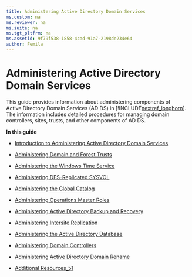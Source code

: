 ```yaml
---
title: Administering Active Directory Domain Services
ms.custom: na
ms.reviewer: na
ms.suite: na
ms.tgt_pltfrm: na
ms.assetid: 9f79f538-1858-4cad-91a7-2198de234e64
author: Femila
---
```

# Administering Active Directory Domain Services
  This guide provides information about administering components of Active Directory Domain Services \(AD DS\) in [!INCLUDE[nextref_longhorn](../Token/nextref_longhorn_md.md)]. The information includes detailed procedures for managing domain controllers, sites, trusts, and other components of AD DS.  
  
 **In this guide**  
  
-   [Introduction to Administering Active Directory Domain Services](../Topic/Introduction-to-Administering-Active-Directory-Domain-Services.md)  
  
-   [Administering Domain and Forest Trusts](../Topic/Administering-Domain-and-Forest-Trusts.md)  
  
-   [Administering the Windows Time Service](../Topic/Administering-the-Windows-Time-Service.md)  
  
-   [Administering DFS-Replicated SYSVOL](../Topic/Administering-DFS-Replicated-SYSVOL.md)  
  
-   [Administering the Global Catalog](../Topic/Administering-the-Global-Catalog.md)  
  
-   [Administering Operations Master Roles](../Topic/Administering-Operations-Master-Roles.md)  
  
-   [Administering Active Directory Backup and Recovery](../Topic/Administering-Active-Directory-Backup-and-Recovery.md)  
  
-   [Administering Intersite Replication](../Topic/Administering-Intersite-Replication.md)  
  
-   [Administering the Active Directory Database](../Topic/Administering-the-Active-Directory-Database.md)  
  
-   [Administering Domain Controllers](../Topic/Administering-Domain-Controllers.md)  
  
-   [Administering Active Directory Domain Rename](../Topic/Administering-Active-Directory-Domain-Rename.md)  
  
-   [Additional Resources_51](../Topic/Additional-Resources_51.md)  
  
  
